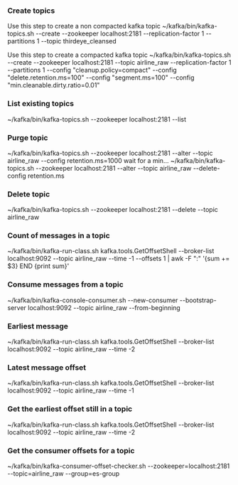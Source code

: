 
### Create topics
Use this step to create a non compacted kafka topic
~/kafka/bin/kafka-topics.sh --create --zookeeper localhost:2181 --replication-factor 1 --partitions 1 --topic thirdeye_cleansed

Use this step to create a compacted kafka topic
~/kafka/bin/kafka-topics.sh --create --zookeeper localhost:2181 --topic airline_raw --replication-factor 1 --partitions 1 --config "cleanup.policy=compact" --config "delete.retention.ms=100"  --config "segment.ms=100" --config "min.cleanable.dirty.ratio=0.01"

### List existing topics
~/kafka/bin/kafka-topics.sh --zookeeper localhost:2181 --list

### Purge topic
~/kafka/bin/kafka-topics.sh --zookeeper localhost:2181 --alter --topic airline_raw --config retention.ms=1000
wait for a min...
~/kafka/bin/kafka-topics.sh --zookeeper localhost:2181 --alter --topic airline_raw --delete-config retention.ms

### Delete topic
~/kafka/bin/kafka-topics.sh --zookeeper localhost:2181 --delete --topic airline_raw

### Count of messages in a topic
~/kafka/bin/kafka-run-class.sh kafka.tools.GetOffsetShell --broker-list localhost:9092 --topic airline_raw --time -1 --offsets 1 | awk -F ":" '{sum += $3} END {print sum}'

### Consume messages from a topic
~/kafka/bin/kafka-console-consumer.sh --new-consumer --bootstrap-server localhost:9092 --topic airline_raw --from-beginning

### Earliest message
~/kafka/bin/kafka-run-class.sh kafka.tools.GetOffsetShell --broker-list localhost:9092 --topic airline_raw --time -2

### Latest message offset
~/kafka/bin/kafka-run-class.sh kafka.tools.GetOffsetShell --broker-list localhost:9092 --topic airline_raw --time -1

### Get the earliest offset still in a topic
~/kafka/bin/kafka-run-class.sh kafka.tools.GetOffsetShell --broker-list localhost:9092 --topic airline_raw --time -2

### Get the consumer offsets for a topic
~/kafka/bin/kafka-consumer-offset-checker.sh --zookeeper=localhost:2181 --topic=airline_raw --group=es-group

